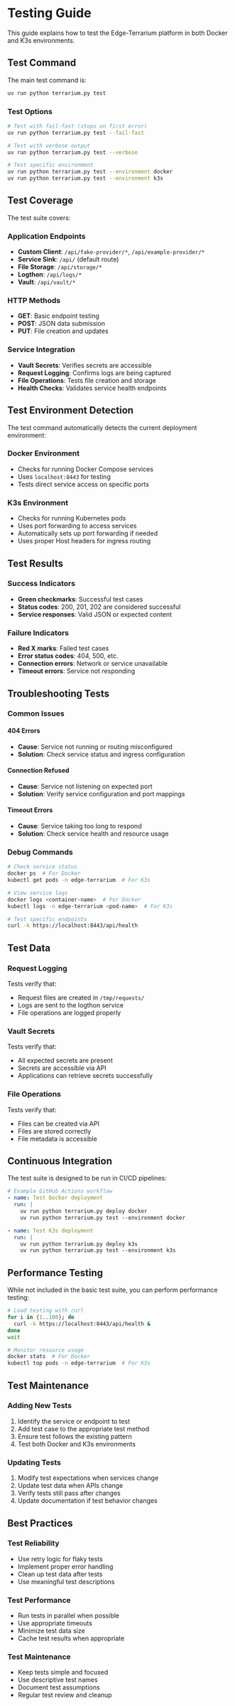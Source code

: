 # Testing Guide

This guide explains how to test the Edge-Terrarium platform in both Docker and K3s environments.

## Test Command

The main test command is:
```bash
uv run python terrarium.py test
```

### Test Options

```bash
# Test with fail-fast (stops on first error)
uv run python terrarium.py test --fail-fast

# Test with verbose output
uv run python terrarium.py test --verbose

# Test specific environment
uv run python terrarium.py test --environment docker
uv run python terrarium.py test --environment k3s
```

## Test Coverage

The test suite covers:

### Application Endpoints
- **Custom Client**: `/api/fake-provider/*`, `/api/example-provider/*`
- **Service Sink**: `/api/` (default route)
- **File Storage**: `/api/storage/*`
- **Logthon**: `/api/logs/*`
- **Vault**: `/api/vault/*`

### HTTP Methods
- **GET**: Basic endpoint testing
- **POST**: JSON data submission
- **PUT**: File creation and updates

### Service Integration
- **Vault Secrets**: Verifies secrets are accessible
- **Request Logging**: Confirms logs are being captured
- **File Operations**: Tests file creation and storage
- **Health Checks**: Validates service health endpoints

## Test Environment Detection

The test command automatically detects the current deployment environment:

### Docker Environment
- Checks for running Docker Compose services
- Uses `localhost:8443` for testing
- Tests direct service access on specific ports

### K3s Environment
- Checks for running Kubernetes pods
- Uses port forwarding to access services
- Automatically sets up port forwarding if needed
- Uses proper Host headers for ingress routing

## Test Results

### Success Indicators
- **Green checkmarks**: Successful test cases
- **Status codes**: 200, 201, 202 are considered successful
- **Service responses**: Valid JSON or expected content

### Failure Indicators
- **Red X marks**: Failed test cases
- **Error status codes**: 404, 500, etc.
- **Connection errors**: Network or service unavailable
- **Timeout errors**: Service not responding

## Troubleshooting Tests

### Common Issues

#### 404 Errors
- **Cause**: Service not running or routing misconfigured
- **Solution**: Check service status and ingress configuration

#### Connection Refused
- **Cause**: Service not listening on expected port
- **Solution**: Verify service configuration and port mappings

#### Timeout Errors
- **Cause**: Service taking too long to respond
- **Solution**: Check service health and resource usage

### Debug Commands

```bash
# Check service status
docker ps  # For Docker
kubectl get pods -n edge-terrarium  # For K3s

# View service logs
docker logs <container-name>  # For Docker
kubectl logs -n edge-terrarium <pod-name>  # For K3s

# Test specific endpoints
curl -k https://localhost:8443/api/health
```

## Test Data

### Request Logging
Tests verify that:
- Request files are created in `/tmp/requests/`
- Logs are sent to the logthon service
- File operations are logged properly

### Vault Secrets
Tests verify that:
- All expected secrets are present
- Secrets are accessible via API
- Applications can retrieve secrets successfully

### File Operations
Tests verify that:
- Files can be created via API
- Files are stored correctly
- File metadata is accessible

## Continuous Integration

The test suite is designed to be run in CI/CD pipelines:

```yaml
# Example GitHub Actions workflow
- name: Test Docker deployment
  run: |
    uv run python terrarium.py deploy docker
    uv run python terrarium.py test --environment docker

- name: Test K3s deployment
  run: |
    uv run python terrarium.py deploy k3s
    uv run python terrarium.py test --environment k3s
```

## Performance Testing

While not included in the basic test suite, you can perform performance testing:

```bash
# Load testing with curl
for i in {1..100}; do
  curl -k https://localhost:8443/api/health &
done
wait

# Monitor resource usage
docker stats  # For Docker
kubectl top pods -n edge-terrarium  # For K3s
```

## Test Maintenance

### Adding New Tests
1. Identify the service or endpoint to test
2. Add test case to the appropriate test method
3. Ensure test follows the existing pattern
4. Test both Docker and K3s environments

### Updating Tests
1. Modify test expectations when services change
2. Update test data when APIs change
3. Verify tests still pass after changes
4. Update documentation if test behavior changes

## Best Practices

### Test Reliability
- Use retry logic for flaky tests
- Implement proper error handling
- Clean up test data after tests
- Use meaningful test descriptions

### Test Performance
- Run tests in parallel when possible
- Use appropriate timeouts
- Minimize test data size
- Cache test results when appropriate

### Test Maintenance
- Keep tests simple and focused
- Use descriptive test names
- Document test assumptions
- Regular test review and cleanup

